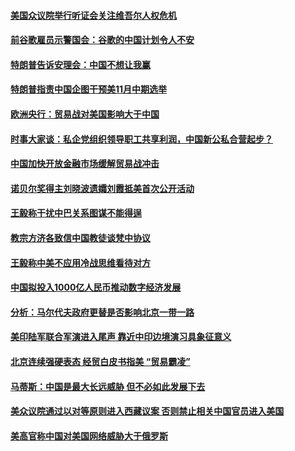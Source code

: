 #### [美国众议院举行听证会关注维吾尔人权危机](../pages/zyyyoeqqvi/4589266.md) 

#### [前谷歌雇员示警国会：谷歌的中国计划令人不安](../pages/zyyyoeqqvi/4588758.md) 

#### [特朗普告诉安理会：中国不想让我赢](../pages/zyyyoeqqvi/4588616.md) 

#### [特朗普指责中国企图干预美11月中期选举 ](../pages/zyyyoeqqvi/4588568.md) 

#### [欧洲央行：贸易战对美国影响大于中国](../pages/zyyyoeqqvi/4588176.md) 

#### [时事大家谈：私企党组织领导职工共享利润，中国新公私合营起步？](../pages/zyyyoeqqvi/4588175.md) 

#### [中国加快开放金融市场缓解贸易战冲击](../pages/zyyyoeqqvi/4588028.md) 

#### [诺贝尔奖得主刘晓波遗孀刘霞抵美首次公开活动](../pages/zyyyoeqqvi/4587947.md) 

#### [王毅称干扰中巴关系图谋不能得逞](../pages/zyyyoeqqvi/4587943.md) 

#### [教宗方济各致信中国教徒谈梵中协议](../pages/zyyyoeqqvi/4587934.md) 

#### [王毅称中美不应用冷战思维看待对方](../pages/zyyyoeqqvi/4587924.md) 

#### [中国拟投入1000亿人民币推动数字经济发展](../pages/zyyyoeqqvi/4587817.md) 

#### [分析：马尔代夫政府更替是否影响北京一带一路](../pages/zyyyoeqqvi/4587792.md) 

#### [美印陆军联合军演进入尾声 靠近中印边境演习具象征意义](../pages/zyyyoeqqvi/4587696.md) 

#### [北京连续强硬表态 经贸白皮书指美 “贸易霸凌”](../pages/zyyyoeqqvi/4587690.md) 

#### [马蒂斯：中国是最大长远威胁 但不必如此发展下去](../pages/zyyyoeqqvi/4587666.md) 

#### [美众议院通过以对等原则进入西藏议案 否则禁止相关中国官员进入美国](../pages/zyyyoeqqvi/4587664.md) 

#### [美高官称中国对美国网络威胁大于俄罗斯](../pages/zyyyoeqqvi/4587620.md) 

